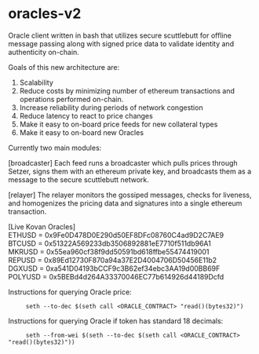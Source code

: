 # oracles-v2

Oracle client written in bash that utilizes secure scuttlebutt for offline message passing along with signed price data to validate identity and authenticity on-chain.

Goals of this new architecture are:
  1. Scalability
  2. Reduce costs by minimizing number of ethereum transactions and operations performed on-chain.
  3. Increase reliability during periods of network congestion
  4. Reduce latency to react to price changes
  5. Make it easy to on-board price feeds for new collateral types
  6. Make it easy to on-board new Oracles
  
Currently two main modules:

[broadcaster]
Each feed runs a broadcaster which pulls prices through Setzer, signs them with an ethereum private key, and broadcasts them as a message to the secure scuttlebutt network.

[relayer]
The relayer monitors the gossiped messages, checks for liveness, and homogenizes the pricing data and signatures into a single ethereum transaction.

[Live Kovan Oracles]     
      ETHUSD = 0x9Fe0D478D0E290d50EF8DFc08760C4ad9D2C7AE9    
      BTCUSD = 0x51322A569233db3506892881eE7710f511db96A1     
      MKRUSD = 0x55ea960cf38f9dd50591bd618ffbe55474419001     
      REPUSD = 0x89Ed12730F870a94a37E2D4004706D50456E11b2     
      DGXUSD = 0xa541D04193bCCF9c3B62ef34ebc3AA19d00BB69F     
      POLYUSD = 0x5BEBd4d264A33370046EC77b614926d44189Dcfd     

Instructions for querying Oracle price:

	     seth --to-dec $(seth call <ORACLE_CONTRACT> "read()(bytes32)")     
	 
Instructions for querying Oracle if token has standard 18 decimals:
	     
	     seth --from-wei $(seth --to-dec $(seth call <ORACLE_CONTRACT> "read()(bytes32)"))

